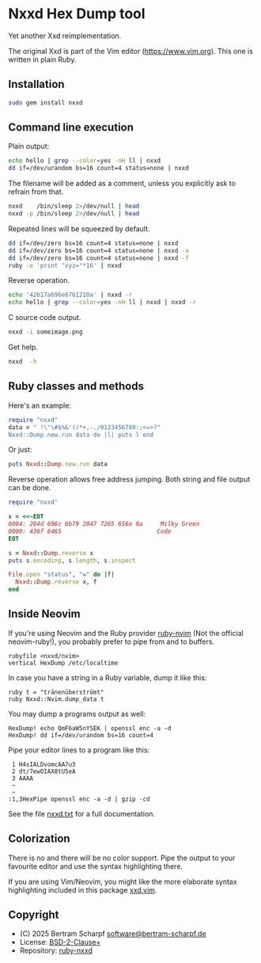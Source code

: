 # Nxxd Hex Dump tool

Yet another Xxd reimplementation.

The original Xxd is part of the Vim editor (<https://www.vim.org>).
This one is written in plain Ruby.


## Installation

```bash
sudo gem install nxxd
```


## Command line execution

Plain output:

```bash
echo hello | grep --color=yes -nH ll | nxxd
dd if=/dev/urandom bs=16 count=4 status=none | nxxd
```

The filename will be added as a comment, unless you explicitly ask to refrain
from that.

```bash
nxxd    /bin/sleep 2>/dev/null | head
nxxd -p /bin/sleep 2>/dev/null | head
```

Repeated lines will be squeezed by default.

```bash
dd if=/dev/zero bs=16 count=4 status=none | nxxd
dd if=/dev/zero bs=16 count=4 status=none | nxxd -a
dd if=/dev/zero bs=16 count=4 status=none | nxxd -f
ruby -e 'print "xyz="*16' | nxxd
```

Reverse operation.

```bash
echo '42617a696e6761210a' | nxxd -r
echo hello | grep --color=yes -nH ll | nxxd | nxxd -r
```

C source code output.

```bash
nxxd -i someimage.png
```

Get help.

```bash
nxxd  -h
```


## Ruby classes and methods

Here's an example:

```ruby
require "nxxd"
data = " !\"\#$%&'()*+,-./0123456789:;<=>?"
Nxxd::Dump.new.run data do |l| puts l end
```

Or just:

```ruby
puts Nxxd::Dump.new.run data
```

Reverse operation allows free address jumping.
Both string and file output can be done.

```ruby
require "nxxd"

x = <<~EOT
0004: 204d 696c 6b79 2047 7265 656e 0a     Milky Green
0000: 436f 6465                           Code
EOT

s = Nxxd::Dump.reverse x
puts s.encoding, s.length, s.inspect

File.open "status", "w" do |f|
  Nxxd::Dump.reverse x, f
end
```


## Inside Neovim

If you're using Neovim and the Ruby provider
[ruby-nvim](https://github.com/BertramScharpf/ruby-nvim) (Not the official
neovim-ruby!), you probably prefer to pipe from and to buffers.

```vim
rubyfile <nxxd/nvim>
vertical HexDump /etc/localtime
```

In case you have a string in a Ruby variable, dump it like this:

```vim
ruby t = "tränenüberströmt"
ruby Nxxd::Nvim.dump_data t
```

You may dump a programs output as well:

```vim
HexDump! echo QmF6aW5nYSEK | openssl enc -a -d
HexDump! dd if=/dev/urandom bs=16 count=4
```

Pipe your editor lines to a program like this:

```
 1 H4sIALDvomcAA7u3
 2 dt/7ewOIAX8tU5eA
 3 AAAA
 ~
 ~
:1,3HexPipe openssl enc -a -d | gzip -cd
```

See the file [nxxd.txt](./vim/doc/nxxd.txt) for a full documentation.


## Colorization

There is no and there will be no color support. Pipe the output to your
favourite editor and use the syntax highlighting there.

If you are using Vim/Neovim, you might like the more elaborate syntax
highlighting included in this package [xxd.vim](./vim/syntax/xxd.vim).


## Copyright

  * (C) 2025 Bertram Scharpf <software@bertram-scharpf.de>
  * License: [BSD-2-Clause+](./LICENSE)
  * Repository: [ruby-nxxd](https://github.com/BertramScharpf/ruby-nxxd)

